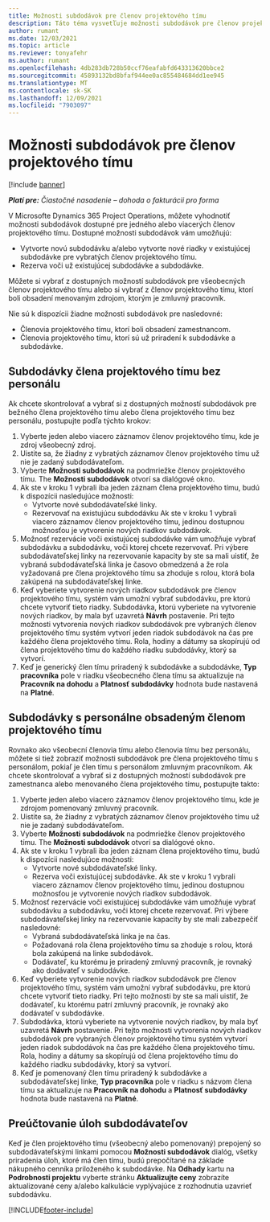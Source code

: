 ```yaml
---
title: Možnosti subdodávok pre členov projektového tímu
description: Táto téma vysvetľuje možnosti subdodávok pre členov projektového tímu v Microsoft Dynamics 365 Project Operations.
author: rumant
ms.date: 12/03/2021
ms.topic: article
ms.reviewer: tonyafehr
ms.author: rumant
ms.openlocfilehash: 4db283db728b50ccf76eafabfd643313620bbce2
ms.sourcegitcommit: 45893132bd8bfaf944ee0ac855484684dd1ee945
ms.translationtype: MT
ms.contentlocale: sk-SK
ms.lasthandoff: 12/09/2021
ms.locfileid: "7903097"
---
```

# <a name="subcontracting-options-for-project-team-members"></a>Možnosti subdodávok pre členov projektového tímu

[!include [banner](../../includes/dataverse-preview.md)]

_**Platí pre:** Čiastočné nasadenie – dohoda o fakturácii pro forma_

V Microsofte Dynamics 365 Project Operations, môžete vyhodnotiť možnosti subdodávok dostupné pre jedného alebo viacerých členov projektového tímu. Dostupné možnosti subdodávok vám umožňujú:

- Vytvorte novú subdodávku a/alebo vytvorte nové riadky v existujúcej subdodávke pre vybratých členov projektového tímu. 
- Rezerva voči už existujúcej subdodávke a subdodávke. 

Môžete si vybrať z dostupných možností subdodávok pre všeobecných členov projektového tímu alebo si vybrať z členov projektového tímu, ktorí boli obsadení menovaným zdrojom, ktorým je zmluvný pracovník. 

Nie sú k dispozícii žiadne možnosti subdodávok pre nasledovné:

- Členovia projektového tímu, ktorí boli obsadení zamestnancom. 
- Členovia projektového tímu, ktorí sú už priradení k subdodávke a subdodávke. 

## <a name="subcontracting-an-unstaffed-project-team-member"></a>Subdodávky člena projektového tímu bez personálu

Ak chcete skontrolovať a vybrať si z dostupných možností subdodávok pre bežného člena projektového tímu alebo člena projektového tímu bez personálu, postupujte podľa týchto krokov:

1. Vyberte jeden alebo viacero záznamov členov projektového tímu, kde je zdroj všeobecný zdroj.
2. Uistite sa, že žiadny z vybratých záznamov členov projektového tímu už nie je zadaný subdodávateľom. 
3. Vyberte **Možnosti subdodávok** na podmriežke členov projektového tímu. The **Možnosti subdodávok** otvorí sa dialógové okno. 
4. Ak ste v kroku 1 vybrali iba jeden záznam člena projektového tímu, budú k dispozícii nasledujúce možnosti:
    - Vytvorte nové subdodávateľské linky. 
    - Rezervovať na existujúcu subdodávku Ak ste v kroku 1 vybrali viacero záznamov členov projektového tímu, jedinou dostupnou možnosťou je vytvorenie nových riadkov subdodávok.
5. Možnosť rezervácie voči existujúcej subdodávke vám umožňuje vybrať subdodávku a subdodávku, voči ktorej chcete rezervovať. Pri výbere subdodávateľskej linky na rezervovanie kapacity by ste sa mali uistiť, že vybraná subdodávateľská linka je časovo obmedzená a že rola vyžadovaná pre člena projektového tímu sa zhoduje s rolou, ktorá bola zakúpená na subdodávateľskej linke.
6. Keď vyberiete vytvorenie nových riadkov subdodávok pre členov projektového tímu, systém vám umožní vybrať subdodávku, pre ktorú chcete vytvoriť tieto riadky. Subdodávka, ktorú vyberiete na vytvorenie nových riadkov, by mala byť uzavretá **Návrh** postavenie. Pri tejto možnosti vytvorenia nových riadkov subdodávok pre vybraných členov projektového tímu systém vytvorí jeden riadok subdodávok na čas pre každého člena projektového tímu. Rola, hodiny a dátumy sa skopírujú od člena projektového tímu do každého riadku subdodávky, ktorý sa vytvorí. 
7. Keď je generický člen tímu priradený k subdodávke a subdodávke, **Typ pracovníka** pole v riadku všeobecného člena tímu sa aktualizuje na **Pracovník na dohodu** a **Platnosť subdodávky** hodnota bude nastavená na **Platné**.

## <a name="subcontracting-a-staffed-project-team-member"></a>Subdodávky s personálne obsadeným členom projektového tímu

Rovnako ako všeobecní členovia tímu alebo členovia tímu bez personálu, môžete si tiež zobraziť možnosti subdodávok pre člena projektového tímu s personálom, pokiaľ je člen tímu s personálom zmluvným pracovníkom. Ak chcete skontrolovať a vybrať si z dostupných možností subdodávok pre zamestnanca alebo menovaného člena projektového tímu, postupujte takto:

1. Vyberte jeden alebo viacero záznamov členov projektového tímu, kde je zdrojom pomenovaný zmluvný pracovník.
2. Uistite sa, že žiadny z vybratých záznamov členov projektového tímu už nie je zadaný subdodávateľom. 
3. Vyberte **Možnosti subdodávok** na podmriežke členov projektového tímu. The **Možnosti subdodávok** otvorí sa dialógové okno. 
4. Ak ste v kroku 1 vybrali iba jeden záznam člena projektového tímu, budú k dispozícii nasledujúce možnosti:
      - Vytvorte nové subdodávateľské linky.
      - Rezerva voči existujúcej subdodávke.
  Ak ste v kroku 1 vybrali viacero záznamov členov projektového tímu, jedinou dostupnou možnosťou je vytvorenie nových riadkov subdodávok.
5. Možnosť rezervácie voči existujúcej subdodávke vám umožňuje vybrať subdodávku a subdodávku, voči ktorej chcete rezervovať. Pri výbere subdodávateľskej linky na rezervovanie kapacity by ste mali zabezpečiť nasledovné:
      - Vybraná subdodávateľská linka je na čas. 
      - Požadovaná rola člena projektového tímu sa zhoduje s rolou, ktorá bola zakúpená na linke subdodávok. 
      - Dodávateľ, ku ktorému je priradený zmluvný pracovník, je rovnaký ako dodávateľ v subdodávke.
6. Keď vyberiete vytvorenie nových riadkov subdodávok pre členov projektového tímu, systém vám umožní vybrať subdodávku, pre ktorú chcete vytvoriť tieto riadky. Pri tejto možnosti by ste sa mali uistiť, že dodávateľ, ku ktorému patrí zmluvný pracovník, je rovnaký ako dodávateľ v subdodávke. 
7. Subdodávka, ktorú vyberiete na vytvorenie nových riadkov, by mala byť uzavretá **Návrh** postavenie. Pri tejto možnosti vytvorenia nových riadkov subdodávok pre vybraných členov projektového tímu systém vytvorí jeden riadok subdodávok na čas pre každého člena projektového tímu. Rola, hodiny a dátumy sa skopírujú od člena projektového tímu do každého riadku subdodávky, ktorý sa vytvorí.  
8. Keď je pomenovaný člen tímu priradený k subdodávke a subdodávateľskej linke, **Typ pracovníka** pole v riadku s názvom člena tímu sa aktualizuje na **Pracovník na dohodu** a **Platnosť subdodávky** hodnota bude nastavená na **Platné**.

## <a name="re-costing-subcontractor-assignments"></a>Preúčtovanie úloh subdodávateľov

Keď je člen projektového tímu (všeobecný alebo pomenovaný) prepojený so subdodávateľskými linkami pomocou **Možnosti subdodávok** dialóg, všetky priradenia úloh, ktoré má člen tímu, budú prepočítané na základe nákupného cenníka priloženého k subdodávke. Na **Odhady** kartu na **Podrobnosti projektu** vyberte stránku **Aktualizujte ceny** zobrazíte aktualizované ceny a/alebo kalkulácie vyplývajúce z rozhodnutia uzavrieť subdodávku.

[!INCLUDE[footer-include](../../includes/footer-banner.md)]
